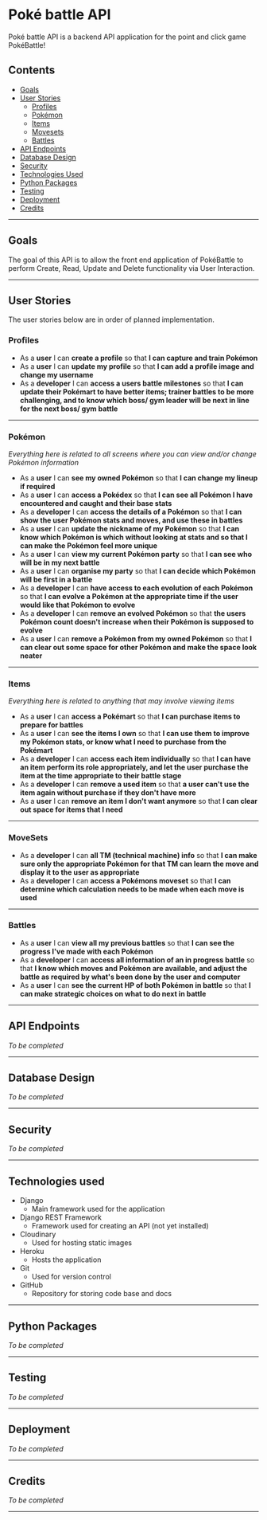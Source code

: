 # Poké battle API

Poké battle API is a backend API application for the point and click game PokéBattle!

## Contents

- [Goals](#goals)
- [User Stories](#user-stories)
    - [Profiles](#profiles)
    - [Pokémon](#pokémon)
    - [Items](#items)
    - [Movesets](#movesets)
    - [Battles](#battles)
- [API Endpoints](#api-endpoints)
- [Database Design](#database-design)
- [Security](#security)
- [Technologies Used](#technologies-used)
- [Python Packages](#python-packages)
- [Testing](#testing)
- [Deployment](#deployment)
- [Credits](#credits)

---

## Goals

The goal of this API is to allow the front end application of PokéBattle to perform Create, Read, Update and Delete functionality via User Interaction.

---

## User Stories

The user stories below are in order of planned implementation.

### Profiles

- As a **user** I can **create a profile** so that **I can capture and train Pokémon**
- As a **user** I can **update my profile** so that **I can add a profile image and change my username**
- As a **developer** I can **access a users battle milestones** so that **I can update their Pokémart to have better items; trainer battles to be more challenging, and to know which boss/ gym leader will be next in line for the next boss/ gym battle**

---

### Pokémon

*Everything here is related to all screens where you can view and/or change Pokémon information*

- As a **user** I can **see my owned Pokémon** so that **I can change my lineup if required**
- As a **user** I can **access a Pokédex** so that **I can see all Pokémon I have encountered and caught and their base stats**
- As a **developer** I can **access the details of a Pokémon** so that **I can show the user Pokémon stats and moves, and use these in battles**
- As a **user** I can **update the nickname of my Pokémon** so that **I can know which Pokémon is which without looking at stats and so that I can make the Pokémon feel more unique**
- As a **user** I can **view my current Pokémon party** so that **I can see who will be in my next battle**
- As a **user** I can **organise my party** so that **I can decide which Pokémon will be first in a battle**
- As a **developer** I can **have access to each evolution of each Pokémon** so that **I can evolve a Pokémon at the appropriate time if the user would like that Pokémon to evolve**
- As a **developer** I can **remove an evolved Pokémon** so that **the users Pokémon count doesn't increase when their Pokémon is supposed to evolve**
- As a **user** I can **remove a Pokémon from my owned Pokémon** so that **I can clear out some space for other Pokémon and make the space look neater**

---

### Items

*Everything here is related to anything that may involve viewing items*

- As a **user** I can **access a Pokémart** so that **I can purchase items to prepare for battles**
- As a **user** I can **see the items I own** so that **I can use them to improve my Pokémon stats, or know what I need to purchase from the Pokémart**
- As a **developer** I can **access each item individually** so that **I can have an item perform its role appropriately, and let the user purchase the item at the time appropriate to their battle stage**
- As a **developer** I can **remove a used item** so that **a user can't use the item again without purchase if they don't have more**
- As a **user** I can **remove an item I don't want anymore** so that **I can clear out space for items that I need**

---

### MoveSets

- As a **developer** I can **all TM (technical machine) info** so that **I can make sure only the appropriate Pokémon for that TM can learn the move and display it to the user as appropriate**
- As a **developer** I can **access a Pokémons moveset** so that **I can determine which calculation needs to be made when each move is used**

---

### Battles

- As a **user** I can **view all my previous battles** so that **I can see the progress I've made with each Pokémon**
- As a **developer** I can **access all information of an in progress battle** so that **I know which moves and Pokémon are available, and adjust the battle as required by what's been done by the user and computer**
- As a **user** I can **see the current HP of both Pokémon in battle** so that **I can make strategic choices on what to do next in battle**

---

## API Endpoints

*To be completed*

--- 

## Database Design

*To be completed*

---

## Security

*To be completed*

---

## Technologies used

- Django
    - Main framework used for the application
- Django REST Framework
    - Framework used for creating an API (not yet installed)
- Cloudinary
    - Used for hosting static images
- Heroku 
    - Hosts the application
- Git
    - Used for version control
- GitHub 
    - Repository for storing code base and docs

--- 

## Python Packages

*To be completed*

---

## Testing

*To be completed*

---

## Deployment

*To be completed*

---

## Credits

*To be completed*

---